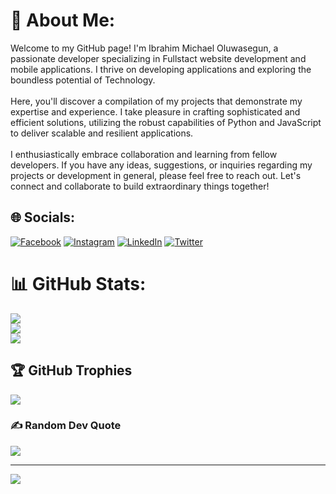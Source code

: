 # 💫 About Me:
Welcome to my GitHub page! I'm Ibrahim Michael Oluwasegun, a passionate developer specializing in Fullstact website development and mobile applications. I thrive on developing applications and exploring the boundless potential of Technology.<br><br>Here, you'll discover a compilation of my projects that demonstrate my expertise and experience. I take pleasure in crafting sophisticated and efficient solutions, utilizing the robust capabilities of Python and JavaScript to deliver scalable and resilient applications.<br><br>I enthusiastically embrace collaboration and learning from fellow developers. If you have any ideas, suggestions, or inquiries regarding my projects or development in general, please feel free to reach out. Let's connect and collaborate to build extraordinary things together!


## 🌐 Socials:
[![Facebook](https://img.shields.io/badge/Facebook-%231877F2.svg?logo=Facebook&logoColor=white)](https://facebook.com/SegunIMichael) [![Instagram](https://img.shields.io/badge/Instagram-%23E4405F.svg?logo=Instagram&logoColor=white)](https://instagram.com/sim.media) [![LinkedIn](https://img.shields.io/badge/LinkedIn-%230077B5.svg?logo=linkedin&logoColor=white)](https://linkedin.com/in/segunmichael) [![Twitter](https://img.shields.io/badge/Twitter-%231DA1F2.svg?logo=Twitter&logoColor=white)](https://twitter.com/simcodes_) 

# 📊 GitHub Stats:
![](https://github-readme-stats.vercel.app/api?username=sim-codes&theme=dark&hide_border=true&include_all_commits=true&count_private=true)<br/>
![](https://github-readme-streak-stats.herokuapp.com/?user=sim-codes&theme=dark&hide_border=true)<br/>
![](https://github-readme-stats.vercel.app/api/top-langs/?username=sim-codes&theme=dark&hide_border=true&include_all_commits=true&count_private=true&layout=compact)

## 🏆 GitHub Trophies
![](https://github-profile-trophy.vercel.app/?username=sim-codes&theme=onedark&no-frame=true&no-bg=false&margin-w=4)

### ✍️ Random Dev Quote
![](https://quotes-github-readme.vercel.app/api?type=horizontal&theme=dark)

---
[![](https://visitcount.itsvg.in/api?id=sim-codes&icon=0&color=7)](https://visitcount.itsvg.in)

<!-- Proudly created with GPRM ( https://gprm.itsvg.in ) -->
